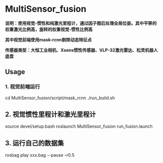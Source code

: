 # MultiSensor_fusion

**说明：使用视觉-惯性和纯激光里程计，通过因子图后处理全局位姿。其中平移的权重激光比例高，旋转的权重视觉-惯性比例高**

**其中视觉前端使用mask-rcnn剔除动态特征点**

**传感器类型：大恒工业相机、Xsens惯性传感器、VLP-32激光雷达、松灵机器人底盘**

## Usage
### 1. 视觉前端运行
cd MultiSensor_fusion/script/mask_rcnn
./run_build.sh

## 2. 视觉惯性里程计和激光里程计
source devel/setup.bash
roslaunch MultiSensor_fusion run_fusion.launch

## 3. 运行自己的数据集
rosbag play xxx.bag --pause -r0.5
